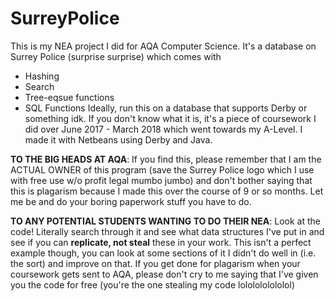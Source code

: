 # SurreyPolice

This is my NEA project I did for AQA Computer Science. It's a database on Surrey Police (surprise surprise) which comes with
- Hashing
- Search
- Tree-eqsue functions
- SQL Functions
Ideally, run this on a database that supports Derby or something idk.
If you don't know what it is, it's a piece of coursework I did over June 2017 - March 2018 which went towards my A-Level. I made it with Netbeans using Derby and Java. 

**TO THE BIG HEADS AT AQA**: If you find this, please remember that I am the ACTUAL OWNER of this program (save the Surrey Police logo which I use with free use w/o profit legal mumbo jumbo) and don't bother saying that this is plagarism because I made this over the course of 9 or so months. Let me be and do your boring paperwork stuff you have to do.

**TO ANY POTENTIAL STUDENTS WANTING TO DO THEIR NEA**: Look at the code! Literally search through it and see what data structures I've put in and see if you can **replicate, not steal** these in your work. This isn't a perfect example though, you can look at some sections of it I didn't do well in (i.e. the sort) and improve on that. If you get done for plagarism when your coursework gets sent to AQA, please don't cry to me saying that I've given you the code for free (you're the one stealing my code lololololololol)
